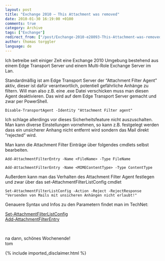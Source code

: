 ```yaml
---
layout: post
title: "Exchange 2010 – This Attachment was removed"
date: 2010-01-30 16:19:00 +0100
comments: true
category: Archive
tags: ["Exchange"]
redirect_from: ["/post/Exchange-2010-e28093-This-Attachment-was-removed", "/post/exchange-2010-e28093-this-attachment-was-removed"]
author: thomas torggler
language: de
---
```

<!-- more -->
<p>Ich betreibe seit einiger Zeit eine Exchange 2010 Umgebung bestehend aus einem Edge Transport Server und einem Multi-Role Exchange Server im Lan.</p>
<p>Standardm&auml;&szlig;ig ist am Edge Transport Server der &ldquo;Attachment Filter Agent&rdquo; aktiv, dieser ist daf&uuml;r verantwortlich, potentiell gef&auml;hrliche Anh&auml;nge zu filtern. Will man also z.B. eine .exe Datei verschicken muss man diesen Agent deaktivieren. Das wird auf dem Edge Transport Server gemacht und zwar per PowerShell.</p>
<p><code>Disable-TransportAgent -Identity "Attachment Filter agent"</code></p>
<p>Ich schlage allerdings vor dieses Sicherheitsfeature nicht auszuschalten. Man kann diverse Einstellungen vornehmen, so kann z.B. festgelegt werden dass ein unsicherer Anhang nicht entfernt wird sondern das Mail direkt &ldquo;rejected&rdquo; wird.</p>
<p>Man kann die Attachment Filter Eintr&auml;ge &uuml;ber folgendes cmdlets selbst bearbeiten.</p>
<p><code>Add-AttachmentFilterEntry -Name &lt;FileName&gt; -Type FileName</code></p>
<p><code>Add-AttachmentFilterEntry -Name &lt;MIMEContentType&gt; -Type ContentType</code></p>
<p>Au&szlig;erdem kann man das Verhalten des Attachment Filter Agent festlegen und zwar &uuml;ber das set-AttachmentFilterListConfig cmdlet</p>
<p><code>Set-AttachmentFilterListConfig -Action -Reject -RejectResponse "Versenden von Mails mit unsicheren Anh&auml;ngen nicht erlaubt!"</code></p>
<p>Genauere Syntax und Infos zu den Parametern findet man im TechNet:</p>
<p><a title="http://technet.microsoft.com/en-us/library/bb123483.aspx" href="http://technet.microsoft.com/en-us/library/bb123483.aspx">Set-AttachmentFilterListConfig</a> <br /><a href="http://technet.microsoft.com/en-us/library/bb123931.aspx">Add-AttachmentFilterEntry</a></p>
<p>&nbsp;</p>
<p>na dann, sch&ouml;nes Wochenende! <br />tom</p>
{% include imported_disclaimer.html %}
